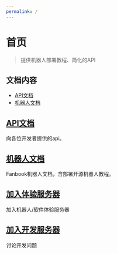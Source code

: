 ```yaml
---
permalink: /
---
```


# 首页

> 提供机器人部署教程、简化的API

## 文档内容

- [API文档](/API文档)
- [机器人文档](/机器人文档)

## [API文档](/API文档)

向各位开发者提供的api。

## [机器人文档](/机器人文档)

Fanbook机器人文档，含部署开源机器人教程。

## [加入体验服务器](https://in.fanbook.cn/gSYQLFSU)

加入机器人/软件体验服务器

## [加入开发服务器](https://in.fanbook.cn/LmgLJF3N)

讨论开发问题
